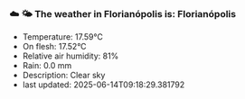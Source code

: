 ### ☁️ 🌤️  The weather in Florianópolis is: Florianópolis

- Temperature: 17.59°C
- On flesh: 17.52°C
- Relative air humidity: 81%
- Rain: 0.0 mm
- Description: Clear sky
- last updated: 2025-06-14T09:18:29.381792
